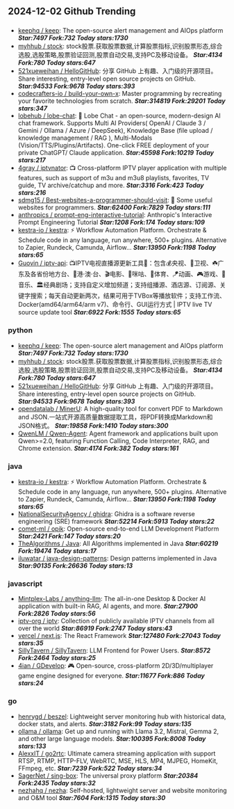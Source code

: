 ## 2024-12-02 Github Trending

### 
* [keephq / keep](https://github.com/keephq/keep): The open-source alert management and AIOps platform ***Star:7497 Fork:732 Today stars:1730***
* [myhhub / stock](https://github.com/myhhub/stock): stock股票.获取股票数据,计算股票指标,识别股票形态,综合选股,选股策略,股票验证回测,股票自动交易,支持PC及移动设备。 ***Star:4134 Fork:780 Today stars:647***
* [521xueweihan / HelloGitHub](https://github.com/521xueweihan/HelloGitHub): 分享 GitHub 上有趣、入门级的开源项目。Share interesting, entry-level open source projects on GitHub. ***Star:94533 Fork:9678 Today stars:393***
* [codecrafters-io / build-your-own-x](https://github.com/codecrafters-io/build-your-own-x): Master programming by recreating your favorite technologies from scratch. ***Star:314819 Fork:29201 Today stars:347***
* [lobehub / lobe-chat](https://github.com/lobehub/lobe-chat): 🤯 Lobe Chat - an open-source, modern-design AI chat framework. Supports Multi AI Providers( OpenAI / Claude 3 / Gemini / Ollama / Azure / DeepSeek), Knowledge Base (file upload / knowledge management / RAG ), Multi-Modals (Vision/TTS/Plugins/Artifacts). One-click FREE deployment of your private ChatGPT/ Claude application. ***Star:45598 Fork:10219 Today stars:217***
* [4gray / iptvnator](https://github.com/4gray/iptvnator): 📺 Cross-platform IPTV player application with multiple features, such as support of m3u and m3u8 playlists, favorites, TV guide, TV archive/catchup and more. ***Star:3316 Fork:423 Today stars:216***
* [sdmg15 / Best-websites-a-programmer-should-visit](https://github.com/sdmg15/Best-websites-a-programmer-should-visit): 🔗 Some useful websites for programmers. ***Star:62400 Fork:7829 Today stars:111***
* [anthropics / prompt-eng-interactive-tutorial](https://github.com/anthropics/prompt-eng-interactive-tutorial): Anthropic's Interactive Prompt Engineering Tutorial ***Star:1208 Fork:174 Today stars:109***
* [kestra-io / kestra](https://github.com/kestra-io/kestra): ⚡ Workflow Automation Platform. Orchestrate & Schedule code in any language, run anywhere, 500+ plugins. Alternative to Zapier, Rundeck, Camunda, Airflow... ***Star:13950 Fork:1198 Today stars:65***
* [Guovin / iptv-api](https://github.com/Guovin/iptv-api): 📺IPTV电视直播源更新工具🚀：包含💰央视、📡卫视、☘️广东及各省份地方台、🌊港·澳·台、🎬电影、🎥咪咕、🏀体育、🪁动画、🎮游戏、🎵音乐、🏛经典剧场；支持自定义增加频道；支持组播源、酒店源、订阅源、关键字搜索；每天自动更新两次，结果可用于TVBox等播放软件；支持工作流、Docker(amd64/arm64/arm v7)、命令行、GUI运行方式 | IPTV live TV source update tool ***Star:6922 Fork:1555 Today stars:65***

### python
* [keephq / keep](https://github.com/keephq/keep): The open-source alert management and AIOps platform ***Star:7497 Fork:732 Today stars:1730***
* [myhhub / stock](https://github.com/myhhub/stock): stock股票.获取股票数据,计算股票指标,识别股票形态,综合选股,选股策略,股票验证回测,股票自动交易,支持PC及移动设备。 ***Star:4134 Fork:780 Today stars:647***
* [521xueweihan / HelloGitHub](https://github.com/521xueweihan/HelloGitHub): 分享 GitHub 上有趣、入门级的开源项目。Share interesting, entry-level open source projects on GitHub. ***Star:94533 Fork:9678 Today stars:393***
* [opendatalab / MinerU](https://github.com/opendatalab/MinerU): A high-quality tool for convert PDF to Markdown and JSON.一站式开源高质量数据提取工具，将PDF转换成Markdown和JSON格式。 ***Star:19858 Fork:1410 Today stars:300***
* [QwenLM / Qwen-Agent](https://github.com/QwenLM/Qwen-Agent): Agent framework and applications built upon Qwen>=2.0, featuring Function Calling, Code Interpreter, RAG, and Chrome extension. ***Star:4174 Fork:382 Today stars:161***

### java
* [kestra-io / kestra](https://github.com/kestra-io/kestra): ⚡ Workflow Automation Platform. Orchestrate & Schedule code in any language, run anywhere, 500+ plugins. Alternative to Zapier, Rundeck, Camunda, Airflow... ***Star:13950 Fork:1198 Today stars:65***
* [NationalSecurityAgency / ghidra](https://github.com/NationalSecurityAgency/ghidra): Ghidra is a software reverse engineering (SRE) framework ***Star:52214 Fork:5913 Today stars:22***
* [comet-ml / opik](https://github.com/comet-ml/opik): Open-source end-to-end LLM Development Platform ***Star:2421 Fork:147 Today stars:20***
* [TheAlgorithms / Java](https://github.com/TheAlgorithms/Java): All Algorithms implemented in Java ***Star:60219 Fork:19474 Today stars:17***
* [iluwatar / java-design-patterns](https://github.com/iluwatar/java-design-patterns): Design patterns implemented in Java ***Star:90135 Fork:26636 Today stars:13***

### javascript
* [Mintplex-Labs / anything-llm](https://github.com/Mintplex-Labs/anything-llm): The all-in-one Desktop & Docker AI application with built-in RAG, AI agents, and more. ***Star:27900 Fork:2826 Today stars:56***
* [iptv-org / iptv](https://github.com/iptv-org/iptv): Collection of publicly available IPTV channels from all over the world ***Star:86919 Fork:2747 Today stars:43***
* [vercel / next.js](https://github.com/vercel/next.js): The React Framework ***Star:127480 Fork:27043 Today stars:35***
* [SillyTavern / SillyTavern](https://github.com/SillyTavern/SillyTavern): LLM Frontend for Power Users. ***Star:8572 Fork:2464 Today stars:25***
* [4ian / GDevelop](https://github.com/4ian/GDevelop): 🎮 Open-source, cross-platform 2D/3D/multiplayer game engine designed for everyone. ***Star:11677 Fork:886 Today stars:24***

### go
* [henrygd / beszel](https://github.com/henrygd/beszel): Lightweight server monitoring hub with historical data, docker stats, and alerts. ***Star:3182 Fork:99 Today stars:135***
* [ollama / ollama](https://github.com/ollama/ollama): Get up and running with Llama 3.2, Mistral, Gemma 2, and other large language models. ***Star:100395 Fork:8008 Today stars:133***
* [AlexxIT / go2rtc](https://github.com/AlexxIT/go2rtc): Ultimate camera streaming application with support RTSP, RTMP, HTTP-FLV, WebRTC, MSE, HLS, MP4, MJPEG, HomeKit, FFmpeg, etc. ***Star:7239 Fork:522 Today stars:34***
* [SagerNet / sing-box](https://github.com/SagerNet/sing-box): The universal proxy platform ***Star:20384 Fork:2435 Today stars:32***
* [nezhahq / nezha](https://github.com/nezhahq/nezha): Self-hosted, lightweight server and website monitoring and O&M tool ***Star:7604 Fork:1315 Today stars:30***

